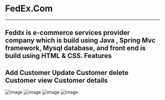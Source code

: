 # FedEx.Com
-------------------------------------------------------------------------------------------------------------------------------------------------
Feddx is e-commerce services provider company which is build using Java , Spring Mvc framework, Mysql database, and front end is build using HTML & CSS.
Features
-------------------------------------------
Add Customer 
Update Customer 
delete Customer
view  Customer details 
-------------------------------------------

![image](https://user-images.githubusercontent.com/91592513/204138669-9b67ebf2-300e-4c6c-9187-a0b2256048bc.png)
![image](https://user-images.githubusercontent.com/91592513/204138679-4ff9945f-3c92-46f6-a763-be9549b87421.png)
![image](https://user-images.githubusercontent.com/91592513/204138691-c0c6f272-1171-4608-b2e9-39b239dae361.png)
![image](https://user-images.githubusercontent.com/91592513/204138722-b5644892-50c0-414d-8c11-8baba419a715.png)


